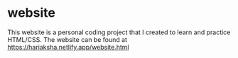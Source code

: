 # website
This website is a personal coding project that I created to learn and practice HTML/CSS.
The website can be found at https://hariaksha.netlify.app/website.html
